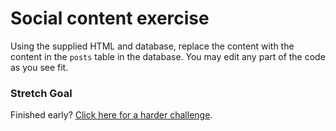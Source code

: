 # Social content exercise

Using the supplied HTML and database, replace the content with the content in the `posts` table in the database. You may edit any part of the code as you see fit.

### Stretch Goal

Finished early? [Click here for a harder challenge](https://github.com/iO-Academy/social-content-exercise/tree/stretch).
